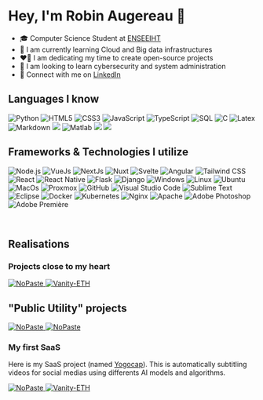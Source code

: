 # Hey, I'm Robin Augereau 🧃

- 🎓 Computer Science Student at [ENSEEIHT](https://www.enseeiht.fr/fr/index.html)
- 📝 I am currently learning Cloud and Big data infrastructures
- ❤️‍🔥 I am dedicating my time to create open-source projects
- 🔎 I am looking to learn cybersecurity and system administration
- 🤝 Connect with me on [LinkedIn](https://www.linkedin.com/in/robin-augereau/)

## Languages I know

<p align="left">
  <img alt="Python" src="https://img.shields.io/badge/-Python-23272A?style=flat&logo=python">
  <img alt="HTML5" src="https://img.shields.io/badge/-HTML5-23272A?style=flat&logo=html5">
  <img alt="CSS3" src="https://img.shields.io/badge/-CSS3-23272A?style=flat&logo=css3">
  <img alt="JavaScript" src="https://img.shields.io/badge/-JavaScript-23272A?style=flat&logo=javascript">
  <img alt="TypeScript" src="https://img.shields.io/badge/-TypeScript-23272A?style=flat&logo=typescript">
  <img alt="SQL" src="https://img.shields.io/badge/-SQL-23272A?style=flat&logo=postgresql">
  <img alt="C" src="https://img.shields.io/badge/-C-23272A?style=flat&logo=c">
  <img alt="Latex" src="https://img.shields.io/badge/-Latex-23272A?style=flat&logo=latex">
  <img alt="Markdown" src="https://img.shields.io/badge/-Markdown-23272A?style=flat&logo=markdown">
  <img src="https://img.shields.io/badge/-Go-23272A?style=flat&logo=go">
  <img alt="Matlab" src="https://img.shields.io/badge/-Matlab-23272A?style=flat&logo=matlab">
  <img src="https://img.shields.io/badge/-Java-23272A?style=flat&logo=java">
  <img src="https://img.shields.io/badge/-Ada-23272A?style=flat&logo=ada">
</p>

## Frameworks & Technologies I utilize

<p align="left">
  <img alt="Node.js" src="https://img.shields.io/badge/-Node.js-23272A?style=flat&logo=node.js">
  <img alt="VueJs" src="https://img.shields.io/badge/-Vue.js-23272A?style=flat&logo=Vue.js">
  <img alt="NextJs" src="https://img.shields.io/badge/-Next.js -23272A?style=flat&logo=Next.js">
  <img alt="Nuxt" src="https://img.shields.io/badge/-Nuxt.js-23272A?style=flat&logo=nuxt.js">
  <img alt="Svelte" src="https://img.shields.io/badge/-Svelte-23272A?style=flat&logo=svelte">
  <img alt="Angular" src="https://img.shields.io/badge/-Angular-23272A?style=flat&logo=angular">
  <img alt="Tailwind CSS" src="https://img.shields.io/badge/-Tailwind%20CSS-23272A?style=flat&logo=tailwindcss">
  <img alt="React" src="https://img.shields.io/badge/-React.js-23272A?style=flat&logo=react">
  <img alt="React Native" src="https://img.shields.io/badge/-React Native-23272A?style=flat&logo=react">
  <img alt="Flask" src="https://img.shields.io/badge/-Flask-23272A?style=flat&logo=flask">
  <img alt="Django" src="https://img.shields.io/badge/-Django-23272A?style=flat&logo=django">
  <img alt="Windows" src="https://img.shields.io/badge/-Windows-23272A?style=flat&logo=windows">
  <img alt="Linux" src="https://img.shields.io/badge/-Linux-23272A?style=flat&logo=linux">
  <img alt="Ubuntu" src="https://img.shields.io/badge/-Ubuntu-23272A?style=flat&logo=ubuntu">
  <img alt="MacOs" src="https://img.shields.io/badge/-MacOs-23272A?style=flat&logo=apple">
  <img alt="Proxmox" src="https://img.shields.io/badge/-Proxmox-23272A?style=flat&logo=proxmox">
  <img alt="GitHub" src="https://img.shields.io/badge/-GitHub-23272A?style=flat&logo=github">
  <img alt="Visual Studio Code" src="https://img.shields.io/badge/-Visual Studio Code-23272A?style=flat&logo=vscode">
  <img alt="Sublime Text" src="https://img.shields.io/badge/-Sublime Text-23272A?style=flat&logo=sublime-text">
  <img alt="Eclipse" src="https://img.shields.io/badge/-Eclipse-23272A?style=flat&logo=eclipse">
  <img alt="Docker" src="https://img.shields.io/badge/-Docker-23272A?style=flat&logo=docker">
  <img alt="Kubernetes" src="https://img.shields.io/badge/-Kubernetes-23272A?style=flat&logo=kubernetes">
  <img alt="Nginx" src="https://img.shields.io/badge/-Nginx-23272A?style=flat&logo=nginx">
  <img alt="Apache" src="https://img.shields.io/badge/-Apache-23272A?style=flat&logo=apache">
  <img alt="Adobe Photoshop" src="https://img.shields.io/badge/-Adobe Photoshop-23272A?style=flat&logo=adobe-photoshop">
  <img alt="Adobe Première" src="https://img.shields.io/badge/-Adobe Première-23272A?style=flat&logo=adobe">
  
</p><br>

## **Realisations**

### Projects close to my heart
<a href="https://github.com/newtondotcom/drone-shop">
  <picture>
    <source media="(prefers-color-scheme: dark)" srcset="https://ghrs.vercel.app/api/pin/?username=newtondotcom&repo=drone-shop&theme=github_dark">
    <img alt="NoPaste" src="https://ghrs.vercel.app/api/pin/?username=newtondotcom&repo=drone-shop">
  </picture>
</a>
<a href="https://github.com/newtondotcom/CoffreTonDoc">
  <picture>
    <source media="(prefers-color-scheme: dark)" srcset="https://ghrs.vercel.app/api/pin/?username=newtondotcom&repo=CoffreTonDoc&theme=github_dark">
    <img alt="Vanity-ETH" src="https://ghrs.vercel.app/api/pin/?username=newtondotcom&repo=CoffreTonDoc">
  </picture>
</a>

## "Public Utility" projects
<a href="https://github.com/newtondotcom/locapark-konsta">
  <picture>
    <source media="(prefers-color-scheme: dark)" srcset="https://ghrs.vercel.app/api/pin/?username=newtondotcom&repo=locapark-konsta&theme=github_dark">
    <img alt="NoPaste" src="https://ghrs.vercel.app/api/pin/?username=newtondotcom&repo=locapark-konsta">
  </picture>
</a>
<a href="https://github.com/newtondotcom/velos-toulouse">
  <picture>
    <source media="(prefers-color-scheme: dark)" srcset="https://ghrs.vercel.app/api/pin/?username=newtondotcom&repo=velos-toulouse&theme=github_dark">
    <img alt="NoPaste" src="https://ghrs.vercel.app/api/pin/?username=newtondotcom&repo=velos-toulouse">
  </picture>
</a>

### My first **SaaS**
Here is my SaaS project (named <a href="https://yogocap.com">Yogocap</a>). This is automatically subtitling videos for social medias using differents AI models and algorithms. 

<a href="https://github.com/newtondotcom/yogocap-nuxt">
  <picture>
    <source media="(prefers-color-scheme: dark)" srcset="https://ghrs.vercel.app/api/pin/?username=newtondotcom&repo=yogocap-nuxt&theme=github_dark">
    <img alt="NoPaste" src="https://ghrs.vercel.app/api/pin/?username=newtondotcom&repo=yogocap-nuxt">
  </picture>
</a>
<a href="https://github.com/newtondotcom/yogocap-back">
  <picture>
    <source media="(prefers-color-scheme: dark)" srcset="https://ghrs.vercel.app/api/pin/?username=newtondotcom&repo=yogocap-back&theme=github_dark">
    <img alt="Vanity-ETH" src="https://ghrs.vercel.app/api/pin/?username=newtondotcom&repo=yogocap-back">
  </picture>
</a>

<!-- 
<h3 align="center">Projects for 2021<br></h3>

<p align="center">
  <b>•</b> Make a branch of the Pterodactyl panel & wings to fix all of the issues, add more features, and have a better frontend.<br><br>
  <b>•</b> Develop multiple versatile & intricate open-source applications.
</p><br>
--->
<!-- 
<p align="center">
<img width="60%" alt="GitHub Stats" src="https://github-readme-stats.vercel.app/api?username=newtondotcom&show_icons=true&hide_border=true&line_height=25&title_color=6da860&icon_color=6da860&show_owner=true">
</p>
--->

<!-- 
<details>
<p align="center">
  <a href="https://github.com/newtondotcom">
    <img src="http://github-profile-summary-cards.vercel.app/api/cards/profile-details?username=newtondotcom&theme=transparent" />
  </a>
  <a href="https://github.com/newtondotcom">
    <img src="https://github-readme-streak-stats.herokuapp.com/?user=newtondotcom&hide_border=true&card_width=338&theme=transparent" />
  </a>
  <a href="https://github.com/newtondotcom">
    <img src="http://github-profile-summary-cards.vercel.app/api/cards/stats?username=newtondotcom&theme=transparent" />
  </a>
</p>
</details>

<p align="center">
  <a href="https://github.com/newtondotcom">
    <img src="https://komarev.com/ghpvc/?username=newtondotcom&color=blue&style=flat" />
  </a>
</p>
--->
